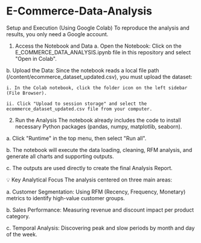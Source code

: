 # E-Commerce-Data-Analysis
Setup and Execution (Using Google Colab)
To reproduce the analysis and results, you only need a Google account.

1. Access the Notebook and Data
  a. Open the Notebook: Click on the E_COMMERCE_DATA_ANALYSIS.ipynb file in this repository and select "Open in Colab".

  b. Upload the Data: Since the notebook reads a local file path (/content/ecommerce_dataset_updated.csv), you must upload the dataset:

    i. In the Colab notebook, click the folder icon on the left sidebar (File Browser).

    ii. Click "Upload to session storage" and select the ecommerce_dataset_updated.csv file from your computer.

2. Run the Analysis
The notebook already includes the code to install necessary Python packages (pandas, numpy, matplotlib, seaborn).

  a. Click "Runtime" in the top menu, then select "Run all".

  b. The notebook will execute the data loading, cleaning, RFM analysis, and generate all charts and supporting outputs.

  c. The outputs are used directly to create the final Analysis Report.

💡 Key Analytical Focus
The analysis centered on three main areas:

  a. Customer Segmentation: Using RFM (Recency, Frequency, Monetary) metrics to identify high-value customer groups.

  b. Sales Performance: Measuring revenue and discount impact per product category.

  c. Temporal Analysis: Discovering peak and slow periods by month and day of the week.
